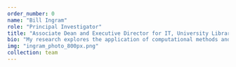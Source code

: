 ```yaml
---
order_number: 0
name: "Bill Ingram"
role: "Principal Investigator"
title: "Associate Dean and Executive Director for IT, University Libraries, Virginia Tech"
bio: "My research explores the application of computational methods and techniques for large-scale digital library collections. Specifically, I work within the fields of digital library theory, natural language processing, human-computer interaction, and information retrieval, employing related methods from machine learning, artificial intelligence, and deep learning. I strongly endorse the model of \"collections as data,\" which leverages computational methods and tools for interacting with library collections in the digital space."
img: "ingram_photo_800px.png"
collection: team
---
```


